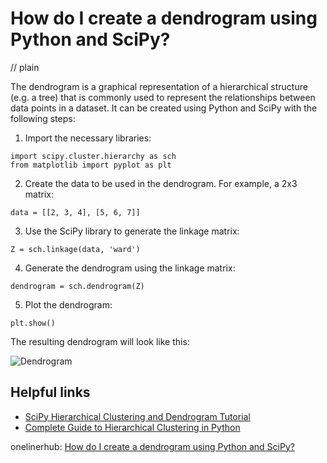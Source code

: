 # How do I create a dendrogram using Python and SciPy?
// plain

The dendrogram is a graphical representation of a hierarchical structure (e.g. a tree) that is commonly used to represent the relationships between data points in a dataset. It can be created using Python and SciPy with the following steps:

1. Import the necessary libraries:
```
import scipy.cluster.hierarchy as sch
from matplotlib import pyplot as plt
```

2. Create the data to be used in the dendrogram. For example, a 2x3 matrix:
```
data = [[2, 3, 4], [5, 6, 7]]
```

3. Use the SciPy library to generate the linkage matrix:
```
Z = sch.linkage(data, 'ward')
```

4. Generate the dendrogram using the linkage matrix:
```
dendrogram = sch.dendrogram(Z)
```

5. Plot the dendrogram:
```
plt.show()
```

The resulting dendrogram will look like this:

![Dendrogram](https://miro.medium.com/max/1400/1*hCZh_6_2CvH_5FJhXg8K_A.png)

## Helpful links
- [SciPy Hierarchical Clustering and Dendrogram Tutorial](https://joernhees.de/blog/2015/08/26/scipy-hierarchical-clustering-and-dendrogram-tutorial/)
- [Complete Guide to Hierarchical Clustering in Python](https://towardsdatascience.com/complete-guide-hierarchical-clustering-in-python-dendrograms-c6d16d8d8c6c)

onelinerhub: [How do I create a dendrogram using Python and SciPy?](https://onelinerhub.com/python-scipy/how-do-i-create-a-dendrogram-using-python-and-scipy)